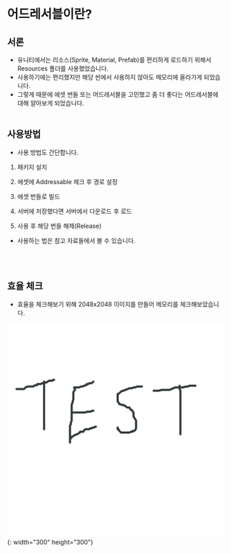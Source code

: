 어드레서블이란?
===

서론
---
- 유니티에서는 리소스(Sprite, Material, Prefab)를 편리하게 로드하기 위해서 Resources 폴더를 사용했었습니다.
- 사용하기에는 편리했지만 해당 씬에서 사용하지 않아도 메모리에 올라가게 되었습니다.
- 그렇게 때문에 에셋 번들 또는 어드레서블을 고민했고 좀 더 좋다는 어드레서블에 대해 알아보게 되었습니다.
<br><br>

사용방법
---
- 사용 방법도 간단합니다.

1) 패키지 설치

2) 에셋에 Addressable 체크 후 경로 설정

3) 에셋 번들로 빌드

4) 서버에 저장했다면 서버에서 다운로드 후 로드

5) 사용 후 해당 번들 해제(Release)

- 사용하는 법은 참고 자료들에서 볼 수 있습니다.

<br><br>
효율 체크
---
- 효율을 체크해보기 위해 2048x2048 이미지를 만들어 메모리를 체크해보았습니다.

![Loading](https://github.com/lnklie/Today-Inklie-Learned/blob/main/Images/Test.png?raw=true){: width="300" height="300"}
